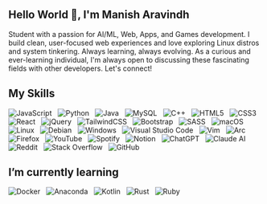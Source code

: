 ## Hello World 👋, I'm Manish Aravindh
Student with a passion for AI/ML, Web, Apps, and Games development. I build clean, user-focused web experiences and love exploring Linux distros and system tinkering. Always learning, always evolving. As a curious and ever-learning individual, I'm always open to discussing these fascinating fields with other developers. Let's connect!

<!-- Front End Developer who's also diving into AI/ML. I love creating user-friendly web experiences and constantly improving my skills. Currently exploring the fascinating world of Artificial Intelligence and Machine Learning. As a curious and ever-learning individual, I'm always open to discussing these fascinating fields with other developers. Let's connect! -->

## My Skills
![JavaScript](https://img.shields.io/badge/javascript-%23323330.svg?style=for-the-badge&logo=javascript&logoColor=%23F7DF1E) &nbsp;
![Python](https://img.shields.io/badge/python-3670A0?style=for-the-badge&logo=python&logoColor=ffdd54) &nbsp;
![Java](https://img.shields.io/badge/java-%23ED8B00.svg?style=for-the-badge&logo=openjdk&logoColor=white) &nbsp;
![MySQL](https://img.shields.io/badge/mysql-4479A1.svg?style=for-the-badge&logo=mysql&logoColor=white) &nbsp;
![C++](https://img.shields.io/badge/c++-%2300599C.svg?style=for-the-badge&logo=c%2B%2B&logoColor=white) &nbsp;
![HTML5](https://img.shields.io/badge/html5-%23E34F26.svg?style=for-the-badge&logo=html5&logoColor=white) &nbsp;
![CSS3](https://img.shields.io/badge/css3-%231572B6.svg?style=for-the-badge&logo=css3&logoColor=white) &nbsp;
![React](https://img.shields.io/badge/react-%2320232a.svg?style=for-the-badge&logo=react&logoColor=%2361DAFB) &nbsp;
![jQuery](https://img.shields.io/badge/jquery-%230769AD.svg?style=for-the-badge&logo=jquery&logoColor=white) &nbsp;
![TailwindCSS](https://img.shields.io/badge/tailwindcss-%2338B2AC.svg?style=for-the-badge&logo=tailwind-css&logoColor=white) &nbsp;
![Bootstrap](https://img.shields.io/badge/bootstrap-%238511FA.svg?style=for-the-badge&logo=bootstrap&logoColor=white) &nbsp;
![SASS](https://img.shields.io/badge/SASS-hotpink.svg?style=for-the-badge&logo=SASS&logoColor=white) &nbsp;
![macOS](https://img.shields.io/badge/mac%20os-000000?style=for-the-badge&logo=macos&logoColor=F0F0F0) &nbsp;
![Linux](https://img.shields.io/badge/Linux-FCC624?style=for-the-badge&logo=linux&logoColor=black) &nbsp;
![Debian](https://img.shields.io/badge/Debian-D70A53?style=for-the-badge&logo=debian&logoColor=white) &nbsp;
![Windows](https://img.shields.io/badge/Windows-0078D6?style=for-the-badge&logo=windows&logoColor=white) &nbsp;
![Visual Studio Code](https://img.shields.io/badge/Visual%20Studio%20Code-0078d7.svg?style=for-the-badge&logo=visual-studio-code&logoColor=white) &nbsp;
![Vim](https://img.shields.io/badge/VIM-%2311AB00.svg?style=for-the-badge&logo=vim&logoColor=white) &nbsp;
![Arc](https://img.shields.io/badge/Arc-000000?style=for-the-badge&logo=arc&logoColor=white) &nbsp;
![Firefox](https://img.shields.io/badge/Firefox-FF7139?style=for-the-badge&logo=Firefox-Browser&logoColor=white) &nbsp;
![YouTube](https://img.shields.io/badge/YouTube-%23FF0000.svg?style=for-the-badge&logo=YouTube&logoColor=white) &nbsp;
![Spotify](https://img.shields.io/badge/Spotify-1ED760?style=for-the-badge&logo=spotify&logoColor=white) &nbsp;
![Notion](https://img.shields.io/badge/Notion-%23000000.svg?style=for-the-badge&logo=notion&logoColor=white) &nbsp;
![ChatGPT](https://img.shields.io/badge/chatGPT-74aa9c?style=for-the-badge&logo=openai&logoColor=white) &nbsp;
![Claude AI](https://img.shields.io/badge/claude%20ai-FF7139?style=for-the-badge&logo=anthropic&logoColor=white) &nbsp;
![Reddit](https://img.shields.io/badge/Reddit-FF4500?style=for-the-badge&logo=reddit&logoColor=white) &nbsp;
![Stack Overflow](https://img.shields.io/badge/-Stackoverflow-FE7A16?style=for-the-badge&logo=stack-overflow&logoColor=white) &nbsp;
![GitHub](https://img.shields.io/badge/github-%23121011.svg?style=for-the-badge&logo=github&logoColor=white) &nbsp;

## I’m currently learning

![Docker](https://img.shields.io/badge/docker-%230db7ed.svg?style=for-the-badge&logo=docker&logoColor=white) &nbsp;
![Anaconda](https://img.shields.io/badge/Anaconda-%2344A833.svg?style=for-the-badge&logo=anaconda&logoColor=white) &nbsp;
![Kotlin](https://img.shields.io/badge/kotlin-%237F52FF.svg?style=for-the-badge&logo=kotlin&logoColor=white) &nbsp;
![Rust](https://img.shields.io/badge/rust-%23000000.svg?style=for-the-badge&logo=rust&logoColor=white) &nbsp;
![Ruby](https://img.shields.io/badge/ruby-%23CC342D.svg?style=for-the-badge&logo=ruby&logoColor=white) &nbsp;

<!--- ## How to reach me:

<div display="flex">
  <a href="https://www.linkedin.com/in/manish-aravindh-a56154334/">
    <img src="https://img.shields.io/badge/linkedin-%230077B5.svg?style=for-the-badge&logo=linkedin&logoColor=white" alt="LinkedIn"/>
  </a>&nbsp;
  <a href="https://www.reddit.com/user/NoWar3289/">
    <img src="https://img.shields.io/badge/Reddit-FF4500?style=for-the-badge&logo=reddit&logoColor=white" alt="Reddit"/>
  </a>&nbsp;
  <a href="https://www.instagram.com/nowar3289/">
    <img src="https://img.shields.io/badge/Instagram-%23E4405F.svg?style=for-the-badge&logo=Instagram&logoColor=white" alt="Instagram"/>
  </a> 
</div> -->


<!--
**ManishEmpire2007/ManishEmpire2007** is a ✨ _special_ ✨ repository because its `README.md` (this file) appears on your GitHub profile.

Here are some ideas to get you started:

- 🔭 I’m currently working on ...
- 🌱 I’m currently learning ...
- 👯 I’m looking to collaborate on ...
- 🤔 I’m looking for help with ...
- 💬 Ask me about ...
- 📫 How to reach me: ...
- 😄 Pronouns: ...
- ⚡ Fun fact: ...
-->
